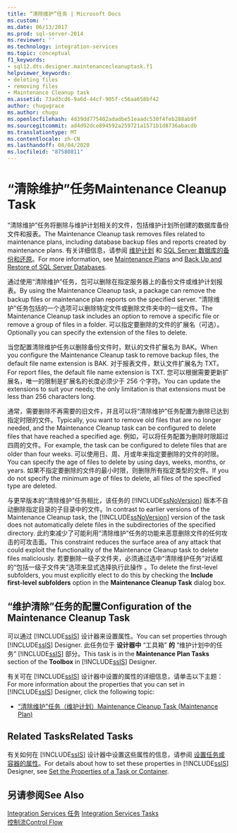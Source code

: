```yaml
---
title: “清除维护”任务 | Microsoft Docs
ms.custom: ''
ms.date: 06/13/2017
ms.prod: sql-server-2014
ms.reviewer: ''
ms.technology: integration-services
ms.topic: conceptual
f1_keywords:
- sql12.dts.designer.maintenancecleanuptask.f1
helpviewer_keywords:
- deleting files
- removing files
- Maintenance Cleanup task
ms.assetid: 73ad3cd6-9a6d-44cf-905f-c56aa658bf42
author: chugugrace
ms.author: chugu
ms.openlocfilehash: 4d39dd775402adadbe51eaadc530f4feb288ab9f
ms.sourcegitcommit: ad4d92dce894592a259721a1571b1d8736abacdb
ms.translationtype: MT
ms.contentlocale: zh-CN
ms.lasthandoff: 08/04/2020
ms.locfileid: "87580811"
---
```

# <a name="maintenance-cleanup-task"></a><span data-ttu-id="30f6b-102">“清除维护”任务</span><span class="sxs-lookup"><span data-stu-id="30f6b-102">Maintenance Cleanup Task</span></span>
  <span data-ttu-id="30f6b-103">“清除维护”任务将删除与维护计划相关的文件，包括维护计划所创建的数据库备份文件和报表。</span><span class="sxs-lookup"><span data-stu-id="30f6b-103">The Maintenance Cleanup task removes files related to maintenance plans, including database backup files and reports created by maintenance plans.</span></span> <span data-ttu-id="30f6b-104">有关详细信息，请参阅 [维护计划](../../relational-databases/maintenance-plans/maintenance-plans.md) 和 [SQL Server 数据库的备份和还原](../../relational-databases/backup-restore/back-up-and-restore-of-sql-server-databases.md)。</span><span class="sxs-lookup"><span data-stu-id="30f6b-104">For more information, see [Maintenance Plans](../../relational-databases/maintenance-plans/maintenance-plans.md) and [Back Up and Restore of SQL Server Databases](../../relational-databases/backup-restore/back-up-and-restore-of-sql-server-databases.md).</span></span>  
  
 <span data-ttu-id="30f6b-105">通过使用“清除维护”任务，包可以删除在指定服务器上的备份文件或维护计划报表。</span><span class="sxs-lookup"><span data-stu-id="30f6b-105">By using the Maintenance Cleanup task, a package can remove the backup files or maintenance plan reports on the specified server.</span></span> <span data-ttu-id="30f6b-106">“清除维护”任务包括的一个选项可以删除特定文件或删除文件夹中的一组文件。</span><span class="sxs-lookup"><span data-stu-id="30f6b-106">The Maintenance Cleanup task includes an option to remove a specific file or remove a group of files in a folder.</span></span> <span data-ttu-id="30f6b-107">可以指定要删除的文件的扩展名（可选）。</span><span class="sxs-lookup"><span data-stu-id="30f6b-107">Optionally you can specify the extension of the files to delete.</span></span>  
  
 <span data-ttu-id="30f6b-108">当您配置清除维护任务以删除备份文件时，默认的文件扩展名为 BAK。</span><span class="sxs-lookup"><span data-stu-id="30f6b-108">When you configure the Maintenance Cleanup task to remove backup files, the default file name extension is BAK.</span></span> <span data-ttu-id="30f6b-109">对于报表文件，默认文件扩展名为 TXT。</span><span class="sxs-lookup"><span data-stu-id="30f6b-109">For report files, the default file name extension is TXT.</span></span> <span data-ttu-id="30f6b-110">您可以根据需要更新扩展名，唯一的限制是扩展名的长度必须少于 256 个字符。</span><span class="sxs-lookup"><span data-stu-id="30f6b-110">You can update the extensions to suit your needs; the only limitation is that extensions must be less than 256 characters long.</span></span>  
  
 <span data-ttu-id="30f6b-111">通常，需要删除不再需要的旧文件，并且可以将“清除维护”任务配置为删除已达到指定时限的文件。</span><span class="sxs-lookup"><span data-stu-id="30f6b-111">Typically, you want to remove old files that are no longer needed, and the Maintenance Cleanup task can be configured to delete files that have reached a specified age.</span></span> <span data-ttu-id="30f6b-112">例如，可以将任务配置为删除时限超过四周的文件。</span><span class="sxs-lookup"><span data-stu-id="30f6b-112">For example, the task can be configured to delete files that are older than four weeks.</span></span> <span data-ttu-id="30f6b-113">可以使用日、周、月或年来指定要删除的文件的时限。</span><span class="sxs-lookup"><span data-stu-id="30f6b-113">You can specify the age of files to delete by using days, weeks, months, or years.</span></span> <span data-ttu-id="30f6b-114">如果不指定要删除的文件的最小时限，则删除所有指定类型的文件。</span><span class="sxs-lookup"><span data-stu-id="30f6b-114">If you do not specify the minimum age of files to delete, all files of the specified type are deleted.</span></span>  
  
 <span data-ttu-id="30f6b-115">与更早版本的“清除维护”任务相比，该任务的 [!INCLUDE[ssNoVersion](../../includes/ssnoversion-md.md)] 版本不自动删除指定目录的子目录中的文件。</span><span class="sxs-lookup"><span data-stu-id="30f6b-115">In contrast to earlier versions of the Maintenance Cleanup task, the [!INCLUDE[ssNoVersion](../../includes/ssnoversion-md.md)] version of the task does not automatically delete files in the subdirectories of the specified directory.</span></span> <span data-ttu-id="30f6b-116">此约束减少了可能利用“清除维护”任务的功能来恶意删除文件的任何攻击的可攻击面。</span><span class="sxs-lookup"><span data-stu-id="30f6b-116">This constraint reduces the surface area of any attack that could exploit the functionality of the Maintenance Cleanup task to delete files maliciously.</span></span> <span data-ttu-id="30f6b-117">若要删除一级子文件夹，必须通过选中“清除维护任务”对话框的“包括一级子文件夹”选项来显式选择执行此操作   。</span><span class="sxs-lookup"><span data-stu-id="30f6b-117">To delete the first-level subfolders, you must explicitly elect to do this by checking the **Include first-level subfolders** option in the **Maintenance Cleanup Task** dialog box.</span></span>  
  
## <a name="configuration-of-the-maintenance-cleanup-task"></a><span data-ttu-id="30f6b-118">“维护清除”任务的配置</span><span class="sxs-lookup"><span data-stu-id="30f6b-118">Configuration of the Maintenance Cleanup Task</span></span>  
 <span data-ttu-id="30f6b-119">可以通过 [!INCLUDE[ssIS](../../includes/ssis-md.md)] 设计器来设置属性。</span><span class="sxs-lookup"><span data-stu-id="30f6b-119">You can set properties through [!INCLUDE[ssIS](../../includes/ssis-md.md)] Designer.</span></span> <span data-ttu-id="30f6b-120">此任务位于 **设计器中** “工具箱” **的** “维护计划中的任务” [!INCLUDE[ssIS](../../includes/ssis-md.md)] 部分。</span><span class="sxs-lookup"><span data-stu-id="30f6b-120">This task is in the **Maintenance Plan Tasks** section of the **Toolbox** in [!INCLUDE[ssIS](../../includes/ssis-md.md)] Designer.</span></span>  
  
 <span data-ttu-id="30f6b-121">有关可在 [!INCLUDE[ssIS](../../includes/ssis-md.md)] 设计器中设置的属性的详细信息，请单击以下主题：</span><span class="sxs-lookup"><span data-stu-id="30f6b-121">For more information about the properties that you can set in [!INCLUDE[ssIS](../../includes/ssis-md.md)] Designer, click the following topic:</span></span>  
  
-   [<span data-ttu-id="30f6b-122">“清除维护”任务（维护计划）</span><span class="sxs-lookup"><span data-stu-id="30f6b-122">Maintenance Cleanup Task &#40;Maintenance Plan&#41;</span></span>](../../relational-databases/maintenance-plans/maintenance-cleanup-task-maintenance-plan.md)  
  
## <a name="related-tasks"></a><span data-ttu-id="30f6b-123">Related Tasks</span><span class="sxs-lookup"><span data-stu-id="30f6b-123">Related Tasks</span></span>  
 <span data-ttu-id="30f6b-124">有关如何在 [!INCLUDE[ssIS](../../includes/ssis-md.md)] 设计器中设置这些属性的信息，请参阅 [设置任务或容器的属性](../set-the-properties-of-a-task-or-container.md)。</span><span class="sxs-lookup"><span data-stu-id="30f6b-124">For details about how to set these properties in [!INCLUDE[ssIS](../../includes/ssis-md.md)] Designer, see [Set the Properties of a Task or Container](../set-the-properties-of-a-task-or-container.md).</span></span>  
  
## <a name="see-also"></a><span data-ttu-id="30f6b-125">另请参阅</span><span class="sxs-lookup"><span data-stu-id="30f6b-125">See Also</span></span>  
 <span data-ttu-id="30f6b-126">[Integration Services 任务](integration-services-tasks.md) </span><span class="sxs-lookup"><span data-stu-id="30f6b-126">[Integration Services Tasks](integration-services-tasks.md) </span></span>  
 [<span data-ttu-id="30f6b-127">控制流</span><span class="sxs-lookup"><span data-stu-id="30f6b-127">Control Flow</span></span>](control-flow.md)  
  
  
